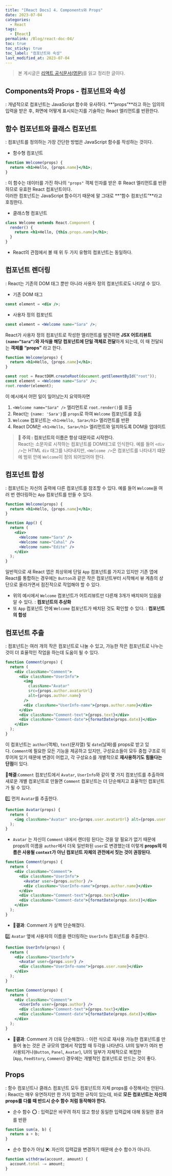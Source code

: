 ```yaml
---
title: "[React Docs] 4. Components와 Props"
date: 2023-07-04
categories:
  - React
tags:
  - [React]
permalink: /Blog/react-doc-04/
toc: true
toc_sticky: true
toc_label: "컴포넌트와 속성"
last_modified_at: 2023-07-04
---
```


> 본 게시글은 [리액트 공식문서(영문)](https://reactjs.org/docs/getting-started.html)를 읽고 정리한 글이다.

## Components와 Props - 컴포넌트와 속성

: 개념적으로 컴포넌트는 JavaScript 함수와 유사하다. **“props”**라고 하는 임의의 입력을 받은 후, 화면에 어떻게 표시되는지를 기술하는 React 엘리먼트를 반환한다.

## 함수 컴포넌트와 클래스 컴포넌트

: 컴포넌트를 정의하는 가장 간단한 방법은 JavaScript 함수를 작성하는 것이다.

- 함수형 컴포넌트

```jsx
function Welcome(props) {
  return <h1>Hello, {props.name}</h1>;
}
```

: 이 함수는 데이터를 가진 하나의 `"props"` 객체 인자를 받은 후 React 엘리먼트를 반환하므로 유효한 React 컴포넌트이다.  
이러한 컴포넌트는 JavaScript 함수이기 때문에 말 그대로 **“함수 컴포넌트”**라고 호칭한다.

- 클래스형 컴포넌트

```jsx
class Welcome extends React.Component {
  render() {
    return <h1>Hello, {this.props.name}</h1>;
  }
}
```

- React의 관점에서 볼 때 위 두 가지 유형의 컴포넌트는 동일하다.

## 컴포넌트 렌더링

: React는 기존의 DOM 태그 뿐만 아니라 사용자 정의 컴포넌트로도 나타낼 수 있다.

- 기존 DOM 태그

```jsx
const element = <div />;
```

- 사용자 정의 컴포넌트

```jsx
const element = <Welcome name="Sara" />;
```

React가 사용자 정의 컴포넌트로 작성한 엘리먼트를 발견하면 **JSX 어트리뷰트`(name=”Sara”)`와 자식을 해당 컴포넌트에 단일 객체로 전달**하게 되는데, 이 때 전달되는 **객체를 “props”** 라고 한다.

```jsx
function Welcome(props) {
  return <h1>Hello, {props.name}</h1>;
}

const root = ReactDOM.createRoot(document.getElementById("root"));
const element = <Welcome name="Sara" />;
root.render(element);
```

이 예시에서 어떤 일이 일어났는지 요약하자면

1. `<Welcome name="Sara" />` 엘리먼트로 `root.render()`를 호출
2. React는 `{name: 'Sara'}`를 `props`로 하여 `Welcome` 컴포넌트를 호출
3. `Welcome` 컴포넌트는 `<h1>Hello, Sara</h1>` 엘리먼트를 반환
4. React DOM은 `<h1>Hello, Sara</h1>` 엘리먼트와 일치하도록 DOM을 업데이트

> **🚨 주의 : 컴포넌트의 이름은 항상 대문자로 시작한다.**  
> React는 소문자로 시작하는 컴포넌트를 DOM태그로 인식한다. 예를 들어 `<div />`는 HTML `div` 태그를 나타내지만, `<Welcome />`은 컴포넌트를 나타내기 떄문에 범위 안에 `Welcome`이 정의 되어있어야 한다.

## 컴포넌트 합성

: 컴포넌트는 자신의 출력에 다른 컴포넌트를 참조할 수 있다. 예를 들어 `Welcome`을 여러 번 렌더링하는 `App` 컴포넌트를 만들 수 있다.

```jsx
function Welcome(props) {
  return <h1>Hello, {props.name}</h1>;
}

function App() {
  return (
    <div>
      <Welcome name="Sara" />
      <Welcome name="Cahal" />
      <Welcome name="Edite" />
    </div>
  );
}
```

일반적으로 새 React 앱은 최상위에 단일 `App` 컴포넌트를 가지고 있지만 기존 앱에 React를 통합하는 경우에는 `Button`과 같은 작은 컴포넌트부터 시작해서 뷰 계층의 상단으로 올라가면서 점진적으로 작업해야 할 수 있다.

- 위의 예시에서 `Welcome` 컴포넌트가 어트리뷰트만 다른채 3개가 배치되어 있음을 알 수 있다. : **컴포넌트의 추상화**
- 또 `App` 컴포넌트 안에 `Welcome` 컴포넌트가 배치된 것도 확인할 수 있다. : **컴포넌트의 합성**

## 컴포넌트 추출

: 컴포넌트는 여러 개의 작은 컴포넌트로 나눌 수 있고, 가능한 작은 컴포넌트로 나누는 것이 더 효율적인 작업을 하는데 도움이 될 수 있다.

```jsx
function Comment(props) {
  return (
    <div className="Comment">
      <div className="UserInfo">
        <img
          className="Avatar"
          src={props.author.avatarUrl}
          alt={props.author.name}
        />
        <div className="UserInfo-name">{props.author.name}</div>
      </div>
      <div className="Comment-text">{props.text}</div>
      <div className="Comment-date">{formatDate(props.date)}</div>
    </div>
  );
}
```

이 컴포넌트는 `author`(객체), `text`(문자열) 및 `date`(날짜)를 props로 받고 있다. `Comment`에 필요한 모든 기능을 제공하고 있지만, 구성요소들이 모두 중첩 구조로 이루어져 있기 때문에 변경이 어렵고, 각 구성요소를 개별적으로 **재사용하기도 힘들다는 단점**이 있다.

🐢**해결**:`Comment` 컴포넌트에서 `Avatar`, `UserInfo`와 같이 몇 가지 컴포넌트를 추출하여 새로운 개별 컴포넌트로 만들면 `Comment` 컴포넌트는 더 단순해지고 효율적인 컴포넌트가 될 수 있다.

1️⃣ 먼저 `Avatar`를 추출한다.

```jsx
function Avatar(props) {
  return (
    <img className="Avatar" src={props.user.avatarUrl} alt={props.user.name} />
  );
}
```

- `Avatar` 는 자신이 `Comment` 내에서 렌더링 된다는 것을 알 필요가 없기 때문에 props의 이름을 `author`에서 더욱 일반화된 `user`로 변경했는데 이렇게 **props의 이름은 사용될 `context`가 아닌 컴포넌트 자체의 관전에서 짓는 것이 권장된다.**

```jsx
function Comment(props) {
  return (
    <div className="Comment">
      <div className="UserInfo">
        <Avatar user={props.author} />
        <div className="UserInfo-name">{props.author.name}</div>
      </div>
      <div className="Comment-text">{props.text}</div>
      <div className="Comment-date">{formatDate(props.date)}</div>
    </div>
  );
}
```

- 💨**결과**: Comment 가 살짝 단순해졌다.

2️⃣ `Avatar` 옆에 사용자의 이름을 렌더링하는 `UserInfo` 컴포넌트를 추출한다.

```jsx
function UserInfo(props) {
  return (
    <div className="UserInfo">
      <Avatar user={props.user} />
      <div className="UserInfo-name">{props.user.name}</div>
    </div>
  );
}
```

```jsx
function Comment(props) {
  return (
    <div className="Comment">
      <UserInfo user={props.author} />
      <div className="Comment-text">{props.text}</div>
      <div className="Comment-date">{formatDate(props.date)}</div>
    </div>
  );
}
```

- 💨**결과**: Comment 가 더욱 단순해졌다.
  : 이런 식으로 재사용 가능한 컴포넌트를 만들어 놓는 것은 큰 규모의 앱에서 작업할 때 두각을 나타낸다. UI의 일부가 여러 번 사용되거나(`Button`, `Panel`, `Avatar`), UI의 일부가 자체적으로 복잡한(`App`, `FeedStory`, `Comment`) 경우에는 개별적인 컴포넌트로 만드는 것이 좋다.

## Props

: 함수 컴포넌트나 클래스 컴포넌트 모두 컴포넌트의 자체 props를 수정해서는 안된다.
: React는 매우 유연하지만 한 가지 엄격한 규칙이 있는데, 바로 **모든 컴포넌트는 자신의 props를 다룰 때 반드시 순수 함수 처럼 동작해야 한다.**

- 순수 함수 ⭕ : 입력값은 바꾸려 하지 않고 항상 동일한 입력값에 대해 동일한 결과를 반환

```jsx
function sum(a, b) {
  return a + b;
}
```

- 순수 함수가 아님 ❌: 자신의 입력값을 변경하기 때문에 순수 함수가 아니다.

```jsx
function withdraw(account, amount) {
  account.total -= amount;
}
```
